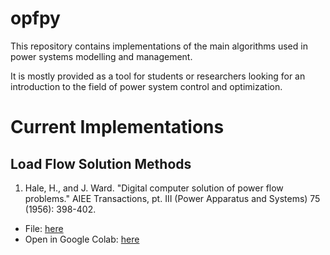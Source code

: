 # opfpy

This repository contains implementations of the main algorithms used in power systems modelling and management.

It is mostly provided as a tool for students or researchers looking for an introduction to the field of power system control and optimization.

Current Implementations
=======================

Load Flow Solution Methods
--------------------------
1. Hale, H., and J. Ward. "Digital computer solution of power flow problems." AIEE Transactions, pt. III (Power Apparatus and Systems) 75 (1956): 398-402.
  * File: [here]("notebooks/Ward%20(1956)%20-%20Digital%20Computer%20Solution%20of%20Power-Flow%20Problems.ipynb")
  * Open in Google Colab: [here](https://colab.research.google.com/github/robinhenry/opfpy/blob/master/notebooks/Ward%20(1956)%20-%20Digital%20Computer%20Solution%20of%20Power-Flow%20Problems.ipynb)
  
